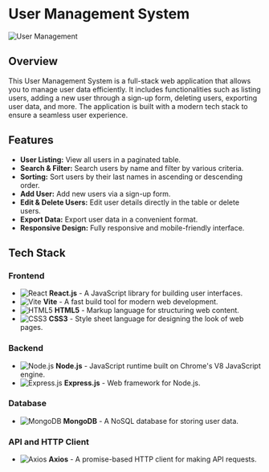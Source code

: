 # User Management System

![User Management](https://img.shields.io/badge/User%20Management-React%20%2B%20Express-green)

## Overview

This User Management System is a full-stack web application that allows you to manage user data efficiently. It includes functionalities such as listing users, adding a new user through a sign-up form, deleting users, exporting user data, and more. The application is built with a modern tech stack to ensure a seamless user experience.

## Features

- **User Listing:** View all users in a paginated table.
- **Search & Filter:** Search users by name and filter by various criteria.
- **Sorting:** Sort users by their last names in ascending or descending order.
- **Add User:** Add new users via a sign-up form.
- **Edit & Delete Users:** Edit user details directly in the table or delete users.
- **Export Data:** Export user data in a convenient format.
- **Responsive Design:** Fully responsive and mobile-friendly interface.

## Tech Stack

### Frontend

- ![React](https://img.shields.io/badge/React-20232A?style=for-the-badge&logo=react&logoColor=61DAFB) **React.js** - A JavaScript library for building user interfaces.
- ![Vite](https://img.shields.io/badge/Vite-646CFF?style=for-the-badge&logo=vite&logoColor=white) **Vite** - A fast build tool for modern web development.
- ![HTML5](https://img.shields.io/badge/HTML5-E34F26?style=for-the-badge&logo=html5&logoColor=white) **HTML5** - Markup language for structuring web content.
- ![CSS3](https://img.shields.io/badge/CSS3-1572B6?style=for-the-badge&logo=css3&logoColor=white) **CSS3** - Style sheet language for designing the look of web pages.

### Backend

- ![Node.js](https://img.shields.io/badge/Node.js-43853D?style=for-the-badge&logo=node.js&logoColor=white) **Node.js** - JavaScript runtime built on Chrome's V8 JavaScript engine.
- ![Express.js](https://img.shields.io/badge/Express.js-000000?style=for-the-badge&logo=express&logoColor=white) **Express.js** - Web framework for Node.js.

### Database

- ![MongoDB](https://img.shields.io/badge/MongoDB-4EA94B?style=for-the-badge&logo=mongodb&logoColor=white) **MongoDB** - A NoSQL database for storing user data.

### API and HTTP Client

- ![Axios](https://img.shields.io/badge/Axios-5A29E4?style=for-the-badge&logo=axios&logoColor=white) **Axios** - A promise-based HTTP client for making API requests.
